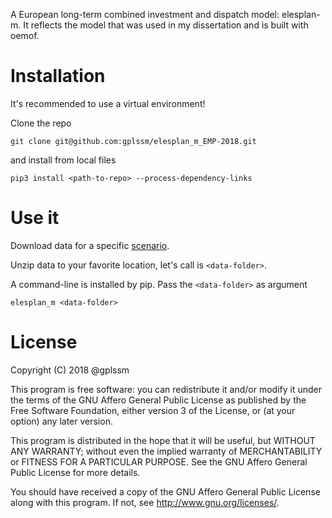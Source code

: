 A European long-term combined investment and dispatch model: elesplan-m. It reflects the model that was used in my dissertation and
 is built with oemof.
 
 # Installation
 
 It's recommended to use a virtual environment!
 
 Clone the repo
 ```
 git clone git@github.com:gplssm/elesplan_m_EMP-2018.git
 ```
 and install from local files
 
```
pip3 install <path-to-repo> --process-dependency-links
```

# Use it

Download data for a specific [scenario](https://github.com/gplssm/elesplan-m_EMP-2108/wiki/Scenarios).

Unzip data to your favorite location, let's call is `<data-folder>`.

A command-line is installed by pip. Pass the `<data-folder>` as argument

```
elesplan_m <data-folder>
```

# License

Copyright (C) 2018  @gplssm

This program is free software: you can redistribute it and/or modify it under the terms of the GNU Affero General Public License as published by the Free Software Foundation, either version 3 of the License, or (at your option) any later version. 

This program is distributed in the hope that it will be useful, but WITHOUT ANY WARRANTY; without even the implied warranty of MERCHANTABILITY or FITNESS FOR A PARTICULAR PURPOSE.  See the GNU Affero General Public License for more details.

You should have received a copy of the GNU Affero General Public License along with this program. If not, see <http://www.gnu.org/licenses/>.
